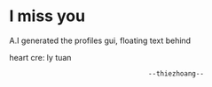 # I miss you 
A.I generated the profiles gui, floating text behind


heart cre: ly tuan

                                       --thiezhoang--
